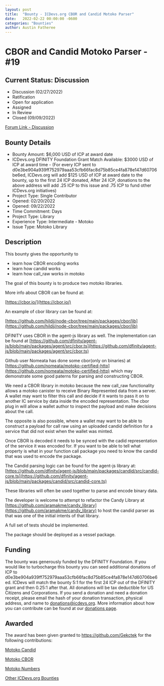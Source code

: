```yaml
---
layout: post
title:  "Bounty - ICDevs.org CBOR and Candid Motoko Parser"
date:   2022-02-22 00:00:00 -0600
categories: "Bounties"
author: Austin Fatheree
---
```


# CBOR and Candid Motoko Parser - #19

## Current Status: Discussion

* Discussion (02/27/2022)
* Ratification 
* Open for application
* Assigned 
* In Review 
* Closed (09/09/2022)

[Forum Link - Discussion](https://forum.dfinity.org/t/icdevs-org-bounty-18-cbor-and-candid-motoko-parser-3-000)

## Bounty Details

* Bounty Amount: $6,000 USD of ICP at award date
* ICDevs.org DFINITY Foundation Grant Match Available: $3000 USD of ICP at award time - (For every ICP sent to d0e3be904a939ff752979aaa53cfb66fac8d75b85ce4fa878e147d60706be6ed, ICDevs.org will add $125 USD of ICP at award date to the bounty, up to the first 24 ICP donated, After 24 ICP, donations to the above address will add .25 ICP to this issue and .75 ICP to fund other ICDevs.org initiatives)
* Project Type: Single Contributor
* Opened: 02/20/2022
* Opened: 09/22/2022
* Time Commitment: Days
* Project Type: Library
* Experience Type: Intermediate - Motoko
* Issue Type: Motoko Library

## Description

This bounty gives the opportunity to

* learn how CBOR encoding works
* learn how candid works
* learn how call_raw works in motoko

The goal of this bounty is to produce two motoko libraries.

More info about CBOR can be found at:

[https://cbor.io/](https://cbor.io/)

An example of cbor library can be found at:

[https://github.com/hildjj/node-cbor/tree/main/packages/cbor/lib](https://github.com/hildjj/node-cbor/tree/main/packages/cbor/lib)

DFINITY uses CBOR in the agent-js library as well. The implementation can be found at [https://github.com/dfinity/agent-js/blob/main/packages/agent/src/cbor.ts](https://github.com/dfinity/agent-js/blob/main/packages/agent/src/cbor.ts)

Github user Nomeata has done some cbor(only on binaries) at [https://github.com/nomeata/motoko-certified-http](https://github.com/nomeata/motoko-certified-http) which may demonstrate some good paterns for parsing and constructing CBOR.

We need a CBOR library in motoko because the new call_raw functionality allows a motoko canister to receive Binary Represented data from a server.  A wallet may want to filter this call and decide if it wants to pass it on to another IC service by data inside the encoded representation.  The cbor plug in will allow a wallet author to inspect the payload and make decisions about the call.

The opposite is also possible, where a wallet may want to be able to construct a payload for call raw using an uploaded candid definition for a service that did not exist when the wallet was minted.

Once CBOR is decoded it needs to be synced with the cadid representation of the service it was encoded for. If you want to be able to tell what property is what in your function call package you need to know the candid that was used to encode the package.  

The Candid parsing logic can be found for the agent-js library at: [https://github.com/dfinity/agent-js/blob/main/packages/candid/src/candid-core.ts](https://github.com/dfinity/agent-js/blob/main/packages/candid/src/candid-core.ts)

These libraries will often be used together to parse and encode binary data.

The developer is welcome to attempt to refactor the Candy Library at [https://github.com/aramakme/candy_library](https://github.com/aramakme/candy_library) to host the candid parser as that was one of the initial intents of that library.

A full set of tests should be implemented.

The package should be deployed as a vessel package.


## Funding

The bounty was generously funded by the DFINITY Foundation. If you would like to turbocharge this bounty you can seed additional donations of ICP to d0e3be904a939ff752979aaa53cfb66fac8d75b85ce4fa878e147d60706be6ed.  ICDevs will match the bounty 5:1 for the first 24 ICP out of the DFINITY grant and then 0.25:1 after that.  All donations will be tax deductible for US Citizens and Corporations.  If you send a donation and need a donation receipt, please email the hash of your donation transaction, physical address, and name to donations@icdevs.org.  More information about how you can contribute can be found at our [donations page](https://icdevs.org/donations.html).


## Awarded

The award has been given granted to https://github.com/Gekctek for the following contributions:

[Motoko Candid](https://github.com/Gekctek/motoko_candid)

[Motoko CBOR](https://github.com/Gekctek/motoko_cbor)

[Motoko Numbers](https://github.com/Gekctek/motoko_numbers)


[Other ICDevs.org Bounties](https://icdevs.org/bounties.html)

